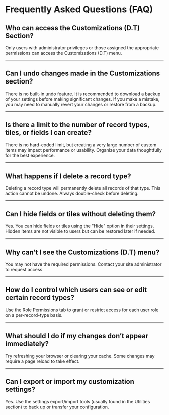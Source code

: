 # Frequently Asked Questions (FAQ)

## Who can access the Customizations (D.T) Section?

Only users with administrator privileges or those assigned the appropriate permissions can access the Customizations (D.T) menu.

---

## Can I undo changes made in the Customizations section?

There is no built-in undo feature. It is recommended to download a backup of your settings before making significant changes. If you make a mistake, you may need to manually revert your changes or restore from a backup.

---

## Is there a limit to the number of record types, tiles, or fields I can create?

There is no hard-coded limit, but creating a very large number of custom items may impact performance or usability. Organize your data thoughtfully for the best experience.

---

## What happens if I delete a record type?

Deleting a record type will permanently delete all records of that type. This action cannot be undone. Always double-check before deleting.

---

## Can I hide fields or tiles without deleting them?

Yes. You can hide fields or tiles using the "Hide" option in their settings. Hidden items are not visible to users but can be restored later if needed.

---

## Why can’t I see the Customizations (D.T) menu?

You may not have the required permissions. Contact your site administrator to request access.

---

## How do I control which users can see or edit certain record types?

Use the Role Permissions tab to grant or restrict access for each user role on a per-record-type basis.

---

## What should I do if my changes don’t appear immediately?

Try refreshing your browser or clearing your cache. Some changes may require a page reload to take effect.

---

## Can I export or import my customization settings?

Yes. Use the settings export/import tools (usually found in the Utilities section) to back up or transfer your configuration. 
